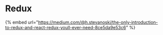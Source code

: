 # Redux

{% embed url="https://medium.com/@h.stevanoski/the-only-introduction-to-redux-and-react-redux-youll-ever-need-8ce5da9e53c6" %}



